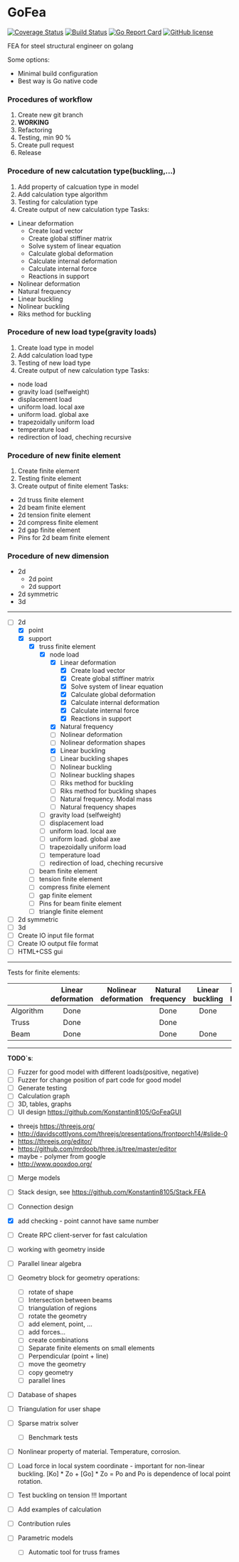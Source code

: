 # GoFea

[![Coverage Status](https://coveralls.io/repos/github/Konstantin8105/GoFea/badge.svg?branch=master)](https://coveralls.io/github/Konstantin8105/GoFea?branch=master)
[![Build Status](https://travis-ci.org/Konstantin8105/GoFea.svg?branch=master)](https://travis-ci.org/Konstantin8105/GoFea)
[![Go Report Card](https://goreportcard.com/badge/github.com/Konstantin8105/GoFea)](https://goreportcard.com/report/github.com/Konstantin8105/GoFea)
[![GitHub license](https://img.shields.io/badge/license-MIT-blue.svg)](https://github.com/Konstantin8105/GoFea/blob/master/LICENSE)

FEA for steel structural engineer on golang

Some options:
* Minimal build configuration
* Best way is Go native code

### Procedures of workflow
1. Create new git branch
2. **WORKING**
3. Refactoring
4. Testing, min 90 %
5. Create pull request
6. Release

### Procedure of new calcutation type(buckling,...)
1. Add property of calcuation type in model
2. Add calculation type algorithm
3. Testing for calculation type
4. Create output of new calculation type
Tasks:
- Linear deformation
	- Create load vector
	- Create global stiffiner matrix
	- Solve system of linear equation
	- Calculate global deformation
	- Calculate internal deformation
	- Calculate internal force
	- Reactions in support
- Nolinear deformation
- Natural frequency
- Linear buckling
- Nolinear buckling
- Riks method for buckling

### Procedure of new load type(gravity loads)
1. Create load type in model
2. Add calculation load type
3. Testing of new load type
4. Create output of new calculation type
Tasks:
- node load
- gravity load (selfweight)
- displacement load
- uniform load. local axe
- uniform load. global axe
- trapezoidally uniform load
- temperature load
- redirection of load, cheching recursive

### Procedure of new finite element
1. Create finite element
2. Testing finite element
3. Create output of finite element
Tasks:
- 2d truss finite element
- 2d beam finite element
- 2d tension finite element
- 2d compress finite element
- 2d gap finite element
- Pins for 2d beam finite element

### Procedure of new dimension
- 2d
	- 2d point
	- 2d support
- 2d symmetric
- 3d

---------------------

- [ ] 2d
	- [x] point
	- [x] support
		- [x] truss finite element
			- [x] node load
				- [x] Linear deformation
					- [x] Create load vector
					- [x] Create global stiffiner matrix
					- [x] Solve system of linear equation
					- [x] Calculate global deformation
					- [x] Calculate internal deformation
					- [x] Calculate internal force
					- [x] Reactions in support
				- [x] Natural frequency
				- [ ] Nolinear deformation
				- [ ] Nolinear deformation shapes
				- [x] Linear buckling
				- [ ] Linear buckling shapes
				- [ ] Nolinear buckling
				- [ ] Nolinear buckling shapes
				- [ ] Riks method for buckling
				- [ ] Riks method for buckling shapes
				- [ ] Natural frequency. Modal mass
				- [ ] Natural frequency shapes
			- [ ] gravity load (selfweight)
			- [ ] displacement load
			- [ ] uniform load. local axe
			- [ ] uniform load. global axe
			- [ ] trapezoidally uniform load
			- [ ] temperature load
			- [ ] redirection of load, cheching recursive
		- [ ] beam finite element
		- [ ] tension finite element
		- [ ] compress finite element
		- [ ] gap finite element
		- [ ] Pins for beam finite element
		- [ ] triangle finite element
- [ ] 2d symmetric
- [ ] 3d
- [ ] Create IO input  file format
- [ ] Create IO output file format
- [ ] HTML+CSS gui

---------------------

Tests for finite elements:

|       | Linear deformation | Nolinear deformation | Natural frequency |Linear buckling | Nolinear buckling |
| ----- |:------------------:|:--------------------:|:-----------------:|:--------------:|:-----------------:|
| Algorithm | Done           |                      | Done              | Done           |                   |
| Truss | Done               |                      | Done              |                |                   |
| Beam  | Done               |                      | Done              | Done           |                   |

---------------------

**TODO`s**:

- [ ] Fuzzer for good model with different loads(positive, negative)
- [ ] Fuzzer for change position of part code for good model
- [ ] Generate testing
- [ ] Calculation graph
- [ ] 3D, tables, graphs
- [ ] UI design https://github.com/Konstantin8105/GoFeaGUI
* threejs https://threejs.org/
* http://davidscottlyons.com/threejs/presentations/frontporch14/#slide-0
* https://threejs.org/editor/
* https://github.com/mrdoob/three.js/tree/master/editor
* maybe - polymer from google
* http://www.qooxdoo.org/

- [ ] Merge models
- [ ] Stack design, see https://github.com/Konstantin8105/Stack.FEA
- [ ] Connection design

- [x] add checking - point cannot have same number
- [ ] Create RPC client-server for fast calculation
- [ ] working with geometry inside
- [ ] Parallel linear algebra
- [ ] Geometry block for geometry operations:
	- [ ] rotate of shape
	- [ ] Intersection between beams
	- [ ] triangulation of regions
	- [ ] rotate the geometry
	- [ ] add element, point, ...
	- [ ] add forces...
	- [ ] create combinations
	- [ ] Separate finite elements on small elements
	- [ ] Perpendicular (point + line)
	- [ ] move the geometry
	- [ ] copy geometry
	- [ ] parallel lines
- [ ] Database of shapes
- [ ] Triangulation for user shape
- [ ] Sparse matrix solver
	- [ ] Benchmark tests
- [ ] Nonlinear property of material. Temperature, corrosion.
- [ ] Load force in local system coordinate - important for non-linear buckling. [Ko] * Zo + [Go] * Zo = Po and Po is dependence of local point rotation.
- [ ] Test buckling on tension !!! Important
- [ ] Add examples of calculation
- [ ] Contribution rules
- [ ] Parametric models
	- [ ] Automatic tool for truss frames

